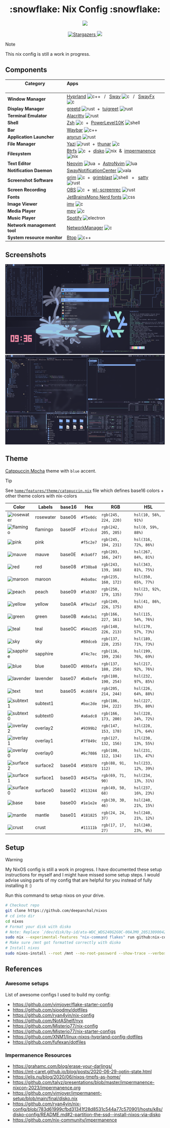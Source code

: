 <h1 align="center">:snowflake: Nix Config :snowflake:</h1>

<p align="center">
  <img src="https://raw.githubusercontent.com/catppuccin/catppuccin/main/assets/palette/macchiato.png" width="400" />
</p>

<p align="center">
	<a href="https://github.com/deepanchal/nixos/stargazers">
		<img alt="Stargazers" src="https://img.shields.io/github/stars/deepanchal/nixos?style=for-the-badge&logo=starship&color=C9CBFF&logoColor=D9E0EE&labelColor=302D41">
	</a>
  <a href="https://nixos.org/">
    <img src="https://img.shields.io/badge/NixOS-24.11-informational.svg?style=for-the-badge&logo=nixos&color=F2CDCD&logoColor=D9E0EE&labelColor=302D41">
  </a>
</p>

> [!NOTE]
> This nix config is still a work in progress.

## Components

| Category <img width=300/>   | Apps <img width=600/>                                                                                                  |
| --------------------------- | :--------------------------------------------------------------------------------------------------------------------- |
| **Window Manager**          | [Hyprland][Hyprland] ![c++][cpp] &nbsp; / &nbsp; [Sway][Sway] ![c][c] &nbsp; / &nbsp; [SwayFx][SwayFx] ![c][c]         |
| **Display Manager**         | [greetd][greetd] ![rust][rs] &nbsp;+&nbsp; [tuigreet][tuigreet] ![rust][rs]                                            |
| **Terminal Emulator**       | [Alacritty][Alacritty] ![rust][rs]                                                                                     |
| **Shell**                   | [Zsh][Zsh] ![c][c] &nbsp;+&nbsp; [PowerLevel10K][PowerLevel10K] ![shell][sh]                                           |
| **Bar**                     | [Waybar][Waybar] ![c++][cpp]                                                                                           |
| **Application Launcher**    | [anyrun][anyrun] ![rust][rs]                                                                                           |
| **File Manager**            | [Yazi][Yazi] ![rust][rs] &nbsp;+&nbsp; [thunar][thunar] ![c][c]                                                        |
| **Filesystem**              | [Btrfs][Btrfs] ![c][c] &nbsp;+&nbsp; [disko][disko] ![nix][nix] &nbsp;&&nbsp; [impermanence][impermanence] ![nix][nix] |
| **Text Editor**             | [Neovim][Neovim] ![lua][lua] &nbsp;+&nbsp; [AstroNvim][AstroNvim] ![lua][lua]                                          |
| **Notification Daemon**     | [SwayNotificationCenter][SwayNotificationCenter] ![vala][va]                                                           |
| **Screenshot Software**     | [grim][grim] ![c][c] &nbsp;+&nbsp; [grimblast][grimblast] ![shell][sh] &nbsp; + &nbsp; [satty][satty] ![rust][rs]      |
| **Screen Recording**        | [OBS][OBS] ![c][c] &nbsp;+&nbsp; [wl-screenrec][wl-screenrec] ![rust][rs]                                              |
| **Fonts**                   | [JetBrainsMono Nerd fonts][Nerd fonts] ![css][css]                                                                     |
| **Image Viewer**            | [imv][imv] ![c][c]                                                                                                     |
| **Media Player**            | [mpv][mpv] ![c][c]                                                                                                     |
| **Music Player**            | [Spotify][Spotify] ![electron][electron]                                                                               |
| **Network management tool** | [NetworkManager][NetworkManager] ![c][c]                                                                               |
| **System resource monitor** | [Btop][Btop] ![c++][cpp]                                                                                               |

## Screenshots

![screenshot1](.github/assets/ss1.png)
![screenshot2](.github/assets/ss2.png)

## Theme

[Catppuccin Mocha][Catppuccin] theme with `blue` accent.

> [!TIP]
> See [`home/features/theme/catppuccin.nix`](home/features/theme/catppuccin.nix) file
> which defines base16 colors + other theme colors with nix-colors

| Color                   | Labels    | base16 | Hex       | RGB                  | HSL                  |
| ----------------------- | --------- | ------ | --------- | -------------------- | -------------------- |
| ![rosewater][rosewater] | rosewater | base06 | `#f5e0dc` | `rgb(245, 224, 220)` | `hsl(10, 56%, 91%)`  |
| ![flamingo][flamingo]   | flamingo  | base0F | `#f2cdcd` | `rgb(242, 205, 205)` | `hsl(0, 59%, 88%)`   |
| ![pink][pink]           | pink      |        | `#f5c2e7` | `rgb(245, 194, 231)` | `hsl(316, 72%, 86%)` |
| ![mauve][mauve]         | mauve     | base0E | `#cba6f7` | `rgb(203, 166, 247)` | `hsl(267, 84%, 81%)` |
| ![red][red]             | red       | base08 | `#f38ba8` | `rgb(243, 139, 168)` | `hsl(343, 81%, 75%)` |
| ![maroon][maroon]       | maroon    |        | `#eba0ac` | `rgb(235, 160, 172)` | `hsl(350, 65%, 77%)` |
| ![peach][peach]         | peach     | base09 | `#fab387` | `rgb(250, 179, 135)` | `hsl(23, 92%, 75%)`  |
| ![yellow][yellow]       | yellow    | base0A | `#f9e2af` | `rgb(249, 226, 175)` | `hsl(41, 86%, 83%)`  |
| ![green][green]         | green     | base0B | `#a6e3a1` | `rgb(166, 227, 161)` | `hsl(115, 54%, 76%)` |
| ![teal][teal]           | teal      | base0C | `#94e2d5` | `rgb(148, 226, 213)` | `hsl(170, 57%, 73%)` |
| ![sky][sky]             | sky       |        | `#89dceb` | `rgb(137, 220, 235)` | `hsl(189, 71%, 73%)` |
| ![sapphire][sapphire]   | sapphire  |        | `#74c7ec` | `rgb(116, 199, 236)` | `hsl(199, 76%, 69%)` |
| ![blue][blue]           | blue      | base0D | `#89b4fa` | `rgb(137, 180, 250)` | `hsl(217, 92%, 76%)` |
| ![lavender][lavender]   | lavender  | base07 | `#b4befe` | `rgb(180, 190, 254)` | `hsl(232, 97%, 85%)` |
| ![text][text]           | text      | base05 | `#cdd6f4` | `rgb(205, 214, 244)` | `hsl(226, 64%, 88%)` |
| ![subtext1][subtext1]   | subtext1  |        | `#bac2de` | `rgb(186, 194, 222)` | `hsl(227, 35%, 80%)` |
| ![subtext0][subtext0]   | subtext0  |        | `#a6adc8` | `rgb(166, 173, 200)` | `hsl(228, 24%, 72%)` |
| ![overlay2][overlay2]   | overlay2  |        | `#9399b2` | `rgb(147, 153, 178)` | `hsl(228, 17%, 64%)` |
| ![overlay1][overlay1]   | overlay1  |        | `#7f849c` | `rgb(127, 132, 156)` | `hsl(230, 13%, 55%)` |
| ![overlay0][overlay0]   | overlay0  |        | `#6c7086` | `rgb(108, 112, 134)` | `hsl(231, 11%, 47%)` |
| ![surface2][surface2]   | surface2  | base04 | `#585b70` | `rgb(88, 91, 112)`   | `hsl(233, 12%, 39%)` |
| ![surface1][surface1]   | surface1  | base03 | `#45475a` | `rgb(69, 71, 90)`    | `hsl(234, 13%, 31%)` |
| ![surface0][surface0]   | surface0  | base02 | `#313244` | `rgb(49, 50, 68)`    | `hsl(237, 16%, 23%)` |
| ![base][base]           | base      | base00 | `#1e1e2e` | `rgb(30, 30, 46)`    | `hsl(240, 21%, 15%)` |
| ![mantle][mantle]       | mantle    | base01 | `#181825` | `rgb(24, 24, 37)`    | `hsl(240, 21%, 12%)` |
| ![crust][crust]         | crust     |        | `#11111b` | `rgb(17, 17, 27)`    | `hsl(240, 23%, 9%)`  |

## Setup

> [!WARNING]  
> My NixOS config is still a work in progress. I have documented these setup instructions for myself and I might have missed some setup steps.
> I would advise using parts of my config that are helpful for you instead of fully installing it :)

Run this command to setup nixos on your drive.

```bash
# Checkout repo
git clone https://github.com/deepanchal/nixos
# cd into dir
cd nixos
# Format your disk with disko
# Note: Replace `/dev/disk/by-id/ata-WDC_WDS240G2G0C-00AJM0_205130900427` with your drive to format it with disko and install nixos on the drive.
sudo nix --experimental-features "nix-command flakes" run github:nix-community/disko -- --mode disko ./hosts/zephyrion/disk-config.nix --arg device '"/dev/disk/by-id/ata-WDC_WDS240G2G0C-00AJM0_205130900427"'
# Make sure /mnt got formatted correctly with disko
# Install nixos
sudo nixos-install --root /mnt --no-root-password --show-trace --verbose --flake .#zephyrion
```

## References

### Awesome setups

List of awesome configs I used to build my config:

- https://github.com/vimjoyer/flake-starter-config
- https://github.com/sioodmy/dotfiles
- https://github.com/ryan4yin/nix-config
- https://github.com/NotAShelf/nyx
- https://github.com/Misterio77/nix-config
- https://github.com/Misterio77/nix-starter-configs
- https://github.com/XNM1/linux-nixos-hyprland-config-dotfiles
- https://github.com/fufexan/dotfiles

### Impermanence Resources

- https://grahamc.com/blog/erase-your-darlings/
- https://mt-caret.github.io/blog/posts/2020-06-29-optin-state.html
- https://elis.nu/blog/2020/06/nixos-tmpfs-as-home/
- https://github.com/talyz/presentations/blob/master/impermanence-nixcon-2023/impermanence.org
- https://github.com/vimjoyer/impermanent-setup/blob/main/final/disko.nix
- https://github.com/ryan4yin/nix-config/blob/783d61999cfbd31341f28d8531c544a77c570901/hosts/k8s/disko-config/README.md#2-partition-the-ssd--install-nixos-via-disko
- https://github.com/nix-community/impermanence

<!-- Links -->

<!-- Languages -->
<!-- https://github.com/inttter/md-badges -->

[rs]: https://img.shields.io/badge/-rust-orange
[nix]: https://img.shields.io/badge/-nix-5277C3
[sh]: https://img.shields.io/badge/-shell-green
[go]: https://img.shields.io/badge/-go-68D7E2
[cpp]: https://img.shields.io/badge/-c%2B%2B-red
[c]: https://img.shields.io/badge/-c-lightgrey
[z]: https://img.shields.io/badge/-zig-yellow
[va]: https://img.shields.io/badge/-vala-blueviolet
[da]: https://img.shields.io/badge/-dart-02D3B3
[py]: https://img.shields.io/badge/-python-blue
[lua]: https://img.shields.io/badge/-lua-%232C2D72
[css]: https://img.shields.io/badge/-css-1572B6
[ts]: https://img.shields.io/badge/-ts-007BCD
[js]: https://img.shields.io/badge/-js-F7DF1E
[nodejs]: https://img.shields.io/badge/-nodejs-6DA55F
[electron]: https://img.shields.io/badge/-electron-2B2E3A
[nim]: https://img.shields.io/badge/-nim-%23ffe953

<!-- ColorScheme -->

[rosewater]: https://img.shields.io/badge/rosewater-f5e0dc?style=for-the-badge&color=f5e0dc
[flamingo]: https://img.shields.io/badge/flamingo-f2cdcd?style=for-the-badge&color=f2cdcd
[pink]: https://img.shields.io/badge/pink-f5c2e7?style=for-the-badge&color=f5c2e7
[mauve]: https://img.shields.io/badge/mauve-cba6f7?style=for-the-badge&color=cba6f7
[red]: https://img.shields.io/badge/red-f38ba8?style=for-the-badge&color=f38ba8
[maroon]: https://img.shields.io/badge/maroon-eba0ac?style=for-the-badge&color=eba0ac
[peach]: https://img.shields.io/badge/peach-fab387?style=for-the-badge&color=fab387
[yellow]: https://img.shields.io/badge/yellow-f9e2af?style=for-the-badge&color=f9e2af
[green]: https://img.shields.io/badge/green-a6e3a1?style=for-the-badge&color=a6e3a1
[teal]: https://img.shields.io/badge/teal-94e2d5?style=for-the-badge&color=94e2d5
[sky]: https://img.shields.io/badge/sky-89dceb?style=for-the-badge&color=89dceb
[sapphire]: https://img.shields.io/badge/sapphire-74c7ec?style=for-the-badge&color=74c7ec
[blue]: https://img.shields.io/badge/blue-89b4fa?style=for-the-badge&color=89b4fa
[lavender]: https://img.shields.io/badge/lavender-b4befe?style=for-the-badge&color=b4befe
[text]: https://img.shields.io/badge/text-cdd6f4?style=for-the-badge&color=cdd6f4
[subtext1]: https://img.shields.io/badge/subtext1-bac2de?style=for-the-badge&color=bac2de
[subtext0]: https://img.shields.io/badge/subtext0-a6adc8?style=for-the-badge&color=a6adc8
[overlay2]: https://img.shields.io/badge/overlay2-9399b2?style=for-the-badge&color=9399b2
[overlay1]: https://img.shields.io/badge/overlay1-7f849c?style=for-the-badge&color=7f849c
[overlay0]: https://img.shields.io/badge/overlay0-6c7086?style=for-the-badge&color=6c7086
[surface2]: https://img.shields.io/badge/surface2-585b70?style=for-the-badge&color=585b70
[surface1]: https://img.shields.io/badge/surface1-45475a?style=for-the-badge&color=45475a
[surface0]: https://img.shields.io/badge/surface0-313244?style=for-the-badge&color=313244
[base]: https://img.shields.io/badge/base-1e1e2e?style=for-the-badge&color=1e1e2e
[mantle]: https://img.shields.io/badge/mantle-181825?style=for-the-badge&color=181825
[crust]: https://img.shields.io/badge/crust-11111b?style=for-the-badge&color=11111b

<!-- Apps / Components / Tools -->

[Hyprland]: https://github.com/hyprwm/Hyprland
[Sway]: https://github.com/swaywm/sway
[SwayFx]: https://github.com/WillPower3309/swayfx
[i3]: https://github.com/i3/i3
[Alacritty]: https://github.com/alacritty/alacritty
[Kitty]: https://github.com/kovidgoyal/kitty
[Nushell]: https://github.com/nushell/nushell
[Starship]: https://github.com/starship/starship
[Waybar]: https://github.com/Alexays/Waybar
[polybar]: https://github.com/polybar/polybar
[rofi]: https://github.com/davatorium/rofi
[anyrun]: https://github.com/Kirottu/anyrun
[Dunst]: https://github.com/dunst-project/dunst
[Fcitx5]: https://github.com/fcitx/fcitx5
[Btop]: https://github.com/aristocratos/btop
[mpv]: https://github.com/mpv-player/mpv
[Zellij]: https://github.com/zellij-org/zellij
[Neovim]: https://github.com/neovim/neovim
[AstroNvim]: https://github.com/AstroNvim/AstroNvim
[DoomEmacs]: https://github.com/doomemacs/doomemacs
[flameshot]: https://github.com/flameshot-org/flameshot
[grim]: https://github.com/emersion/grim
[grimblast]: https://github.com/hyprwm/contrib/tree/main/grimblast
[flameshot]: https://github.com/flameshot-org/flameshot
[imv]: https://sr.ht/~exec64/imv/
[OBS]: https://obsproject.com
[Mako]: https://github.com/emersion/mako
[Nerd fonts]: https://github.com/ryanoasis/nerd-fonts
[catppuccin]: https://github.com/catppuccin/catppuccin
[mpd]: https://github.com/MusicPlayerDaemon/MPD
[ncmpcpp]: https://github.com/ncmpcpp/ncmpcpp
[mpc]: https://github.com/MusicPlayerDaemon/mpc
[Netease-cloud-music-gtk]: https://github.com/gmg137/netease-cloud-music-gtk
[NetworkManager]: https://wiki.gnome.org/Projects/NetworkManager
[wl-clipboard]: https://github.com/bugaevc/wl-clipboard
[GDM]: https://wiki.archlinux.org/title/GDM
[thunar]: https://gitlab.xfce.org/xfce/thunar
[Yazi]: https://github.com/sxyazi/yazi
[Catppuccin]: https://github.com/catppuccin/catppuccin
[Btrfs]: https://btrfs.readthedocs.io
[LUKS]: https://wiki.archlinux.org/title/Dm-crypt/Encrypting_an_entire_system
[lanzaboote]: https://github.com/nix-community/lanzaboote
[SwayNotificationCenter]: https://github.com/ErikReider/SwayNotificationCenter
[greetd]: https://sr.ht/~kennylevinsen/greetd
[tuigreet]: https://github.com/apognu/tuigreet
[Zsh]: https://www.zsh.org/
[OhMyZsh]: https://github.com/ohmyzsh/ohmyzsh
[PowerLevel10K]: https://github.com/romkatv/powerlevel10k
[Spotify]: https://spotify.com
[wl-screenrec]: https://github.com/russelltg/wl-screenrec
[satty]: https://github.com/gabm/Satty
[disko]: https://github.com/nix-community/disko
[impermanence]: https://github.com/nix-community/impermanence
